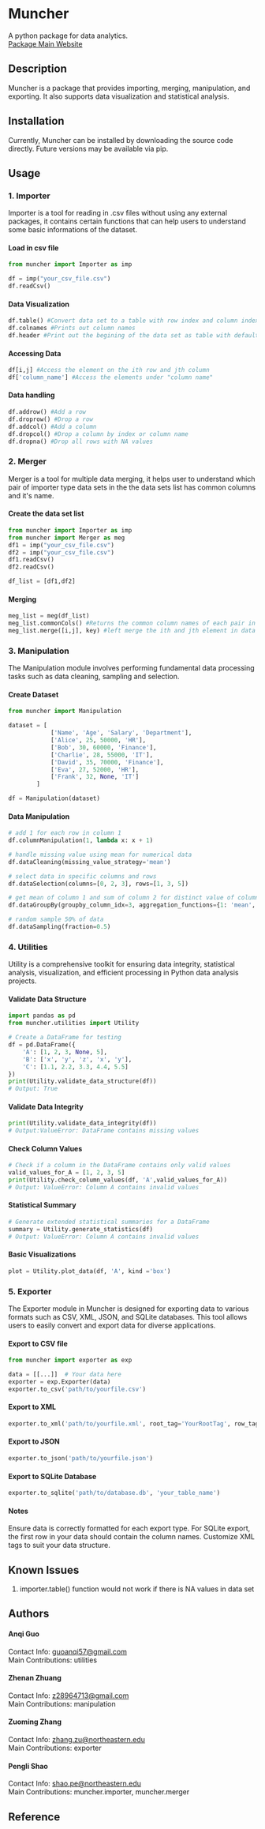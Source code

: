 # Muncher
A python package for data analytics.<br />
[Package Main Website](https://github.com/ShaoPG47/DS5010_Project.git)

## Description
Muncher is a package that provides importing, merging, manipulation, and exporting.
It also supports data visualization and statistical analysis.

## Installation
Currently, Muncher can be installed by downloading the source code directly. Future versions may be available via pip.

## Usage

### 1. Importer
Importer is a tool for reading in .csv files without using any external packages,
it contains certain functions that can help users to understand some basic informations of the 
dataset.

#### Load in csv file
```py
from muncher import Importer as imp

df = imp("your_csv_file.csv")
df.readCsv()
```

#### Data Visualization
```py
df.table() #Convert data set to a table with row index and column index
df.colnames #Prints out column names
df.header #Print out the begining of the data set as table with default length of 5 rows
```
#### Accessing Data
```py
df[i,j] #Access the element on the ith row and jth column
df['column_name'] #Access the elements under "column name"
```
#### Data handling
```py
df.addrow() #Add a row
df.droprow() #Drop a row
df.addcol() #Add a column
df.dropcol() #Drop a column by index or column name
df.dropna() #Drop all rows with NA values
```

### 2. Merger
Merger is a tool for multiple data merging, it helps user to understand 
which pair of importer type data sets in the the data sets list has common columns and it's name.

#### Create the data set list
```py
from muncher import Importer as imp
from muncher import Merger as meg
df1 = imp("your_csv_file.csv")
df2 = imp("your_csv_file.csv")
df1.readCsv()
df2.readCsv()

df_list = [df1,df2]
```
#### Merging
```py
meg_list = meg(df_list)
meg_list.commonCols() #Returns the common column names of each pair in the data list
meg_list.merge([i,j], key) #left merge the ith and jth element in data list by key
```

### 3. Manipulation
The Manipulation module involves performing fundamental data processing tasks such as data cleaning, sampling and selection.
#### Create Dataset
```py
from muncher import Manipulation

dataset = [
            ['Name', 'Age', 'Salary', 'Department'],
            ['Alice', 25, 50000, 'HR'],
            ['Bob', 30, 60000, 'Finance'],
            ['Charlie', 28, 55000, 'IT'],
            ['David', 35, 70000, 'Finance'],
            ['Eva', 27, 52000, 'HR'],
            ['Frank', 32, None, 'IT']
        ]

df = Manipulation(dataset)
```

#### Data Manipulation
```py
# add 1 for each row in column 1
df.columnManipulation(1, lambda x: x + 1)

# handle missing value using mean for numerical data
df.dataCleaning(missing_value_strategy='mean')

# select data in specific columns and rows
df.dataSelection(columns=[0, 2, 3], rows=[1, 3, 5])

# get mean of column 1 and sum of column 2 for distinct value of column 3
df.dataGroupBy(groupby_column_idx=3, aggregation_functions={1: 'mean', 2: 'sum'})

# random sample 50% of data
df.dataSampling(fraction=0.5)
```

### 4. Utilities
Utility is a comprehensive toolkit for ensuring data integrity, statistical analysis, visualization, 
and efficient processing in Python data analysis projects.
#### Validate Data Structure 
```py
import pandas as pd
from muncher.utilities import Utility

# Create a DataFrame for testing
df = pd.DataFrame({
    'A': [1, 2, 3, None, 5],
    'B': ['x', 'y', 'z', 'x', 'y'],
    'C': [1.1, 2.2, 3.3, 4.4, 5.5]
})
print(Utility.validate_data_structure(df))
# Output: True
```
#### Validate Data Integrity 
```py
print(Utility.validate_data_integrity(df))
# Output:ValueError: DataFrame contains missing values
```
#### Check Column Values 
```py
# Check if a column in the DataFrame contains only valid values
valid_values_for_A = [1, 2, 3, 5]
print(Utility.check_column_values(df, 'A',valid_values_for_A))
# Output: ValueError: Column A contains invalid values
```
#### Statistical Summary 
```py
# Generate extended statistical summaries for a DataFrame
summary = Utility.generate_statistics(df)
# Output: ValueError: Column A contains invalid values
```
#### Basic Visualizations 
```py
plot = Utility.plot_data(df, 'A', kind ='box')
```

### 5. Exporter
The Exporter module in Muncher is designed for exporting data to various formats such as CSV, XML, JSON, and SQLite databases. This tool allows users to easily convert and export data for diverse applications.

#### Export to CSV file
```py
from muncher import exporter as exp

data = [[...]]  # Your data here
exporter = exp.Exporter(data)
exporter.to_csv('path/to/yourfile.csv')
```

#### Export to XML
```py
exporter.to_xml('path/to/yourfile.xml', root_tag='YourRootTag', row_tag='YourRowTag')
```

#### Export to JSON
```py
exporter.to_json('path/to/yourfile.json')
```

#### Export to SQLite Database
```py
exporter.to_sqlite('path/to/database.db', 'your_table_name')
```

#### Notes
Ensure data is correctly formatted for each export type.
For SQLite export, the first row in your data should contain the column names.
Customize XML tags to suit your data structure.

## Known Issues
1. importer.table() function would not work if there is NA values in data set <br />


## Authors
#### Anqi Guo
Contact Info: [guoanqi57@gmail.com](guoanqi57@gmail.com) <br />
Main Contributions: utilities

#### Zhenan Zhuang
Contact Info: [z28964713@gmail.com](z28964713@gmail.com) <br />
Main Contributions: manipulation

#### Zuoming Zhang
Contact Info: [zhang.zu@northeastern.edu](zhang.zu@northeastern.edu) <br />
Main Contributions: exporter

#### Pengli Shao
Contact Info: [shao.pe@northeastern.edu](shao.pe@northeastern.edu) <br />
Main Contributions: muncher.importer, muncher.merger

## Reference



